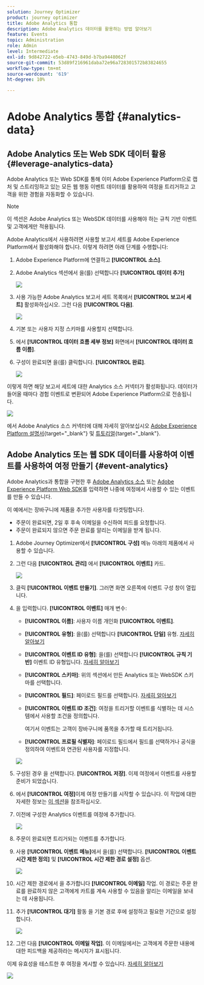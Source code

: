 ```yaml
---
solution: Journey Optimizer
product: journey optimizer
title: Adobe Analytics 통합
description: Adobe Analytics 데이터를 활용하는 방법 알아보기
feature: Events
topic: Administration
role: Admin
level: Intermediate
exl-id: 9d842722-e5eb-4743-849d-b7ba9448062f
source-git-commit: 53d89f216961daba72e96a728301572b83824655
workflow-type: tm+mt
source-wordcount: '619'
ht-degree: 10%

---
```


# Adobe Analytics 통합 {#analytics-data}

## Adobe Analytics 또는 Web SDK 데이터 활용 {#leverage-analytics-data}

Adobe Analytics 또는 Web SDK를 통해 이미 Adobe Experience Platform으로 캡처 및 스트리밍하고 있는 모든 웹 행동 이벤트 데이터를 활용하여 여정을 트리거하고 고객을 위한 경험을 자동화할 수 있습니다.

>[!NOTE]
>
>이 섹션은 Adobe Analytics 또는 WebSDK 데이터를 사용해야 하는 규칙 기반 이벤트 및 고객에게만 적용됩니다.

Adobe Analytics에서 사용하려면 사용할 보고서 세트를 Adobe Experience Platform에서 활성화해야 합니다. 이렇게 하려면 아래 단계를 수행합니다:

1. Adobe Experience Platform에 연결하고 **[!UICONTROL 소스]**.

1. Adobe Analytics 섹션에서 을(를) 선택합니다 **[!UICONTROL 데이터 추가]**

   ![](assets/ajo-aa_1.png)

1. 사용 가능한 Adobe Analytics 보고서 세트 목록에서 **[!UICONTROL 보고서 세트]** 활성화하십시오. 그런 다음 **[!UICONTROL 다음]**.

   ![](assets/ajo-aa_2.png)

1. 기본 또는 사용자 지정 스키마를 사용할지 선택합니다.

1. 에서 **[!UICONTROL 데이터 흐름 세부 정보]** 화면에서 **[!UICONTROL 데이터 흐름 이름]**.

1. 구성이 완료되면 을(를) 클릭합니다. **[!UICONTROL 완료]**.

   ![](assets/ajo-aa_3.png)

이렇게 하면 해당 보고서 세트에 대한 Analytics 소스 커넥터가 활성화됩니다. 데이터가 들어올 때마다 경험 이벤트로 변환되어 Adobe Experience Platform으로 전송됩니다.

![](assets/ajo-aa_4.png)

에서 Adobe Analytics 소스 커넥터에 대해 자세히 알아보십시오  [Adobe Experience Platform 설명서](https://experienceleague.adobe.com/docs/experience-platform/sources/connectors/adobe-applications/analytics.html?lang=ko-KR){target=&quot;_blank&quot;} 및 [튜토리얼](https://experienceleague.adobe.com/docs/experience-platform/sources/ui-tutorials/create/adobe-applications/analytics.html?lang=ko-KR){target=&quot;_blank&quot;}.

## Adobe Analytics 또는 웹 SDK 데이터를 사용하여 이벤트를 사용하여 여정 만들기 {#event-analytics}

Adobe Analytics과 통합을 구현한 후 [Adobe Analytics 소스](#leverage-analytics-data) 또는 [Adobe Experience Platform Web SDK](https://experienceleague.adobe.com/docs/experience-platform/edge/home.html)를 입력하면 나중에 여정에서 사용할 수 있는 이벤트를 만들 수 있습니다.

이 예에서는 장바구니에 제품을 추가한 사용자를 타겟팅합니다.

* 주문이 완료되면, 2일 후 후속 이메일을 수신하여 피드를 요청합니다.
* 주문이 완료되지 않으면 주문 완료를 알리는 이메일을 받게 됩니다.

1. Adobe Journey Optimizer에서 **[!UICONTROL 구성]** 메뉴 아래의 제품에서 사용할 수 있습니다.

1. 그런 다음 **[!UICONTROL 관리]** 에서 **[!UICONTROL 이벤트]** 카드.

   ![](assets/ajo-aa_5.png)

1. 클릭 **[!UICONTROL 이벤트 만들기]**. 그러면 화면 오른쪽에 이벤트 구성 창이 열립니다.

1. 을 입력합니다. **[!UICONTROL 이벤트]** 매개 변수:

   * **[!UICONTROL 이름]**: 사용자 이름 개인화 **[!UICONTROL 이벤트]**.
   * **[!UICONTROL 유형]**: 을(를) 선택합니다 **[!UICONTROL 단일]** 유형. [자세히 알아보기](../event/about-events.md)
   * **[!UICONTROL 이벤트 ID 유형]**: 을(를) 선택합니다 **[!UICONTROL 규칙 기반]** 이벤트 ID 유형입니다. [자세히 알아보기](../event/about-events.md#event-id-type)
   * **[!UICONTROL 스키마]**: 위의 섹션에서 만든 Analytics 또는 WebSDK 스키마를 선택합니다.
   * **[!UICONTROL 필드]**: 페이로드 필드를 선택합니다. [자세히 알아보기](../event/about-creating.md#define-the-payload-fields)
   * **[!UICONTROL 이벤트 ID 조건]**: 여정을 트리거할 이벤트를 식별하는 데 시스템에서 사용할 조건을 정의합니다.

      여기서 이벤트는 고객이 장바구니에 품목을 추가할 때 트리거됩니다.
   * **[!UICONTROL 프로필 식별자]**: 페이로드 필드에서 필드를 선택하거나 공식을 정의하여 이벤트와 연관된 사용자를 지정합니다.

   ![](assets/ajo-aa_6.png)

1. 구성된 경우 을 선택합니다. **[!UICONTROL 저장]**. 이제 여정에서 이벤트를 사용할 준비가 되었습니다.

1. 에서 **[!UICONTROL 여정]**&#x200B;이제 여정 만들기를 시작할 수 있습니다. 이 작업에 대한 자세한 정보는 [이 섹션](../building-journeys/journey-gs.md)을 참조하십시오.

1. 이전에 구성한 Analytics 이벤트를 여정에 추가합니다.

   ![](assets/ajo-aa_8.png)

1. 주문이 완료되면 트리거되는 이벤트를 추가합니다.

1. 사용 **[!UICONTROL 이벤트 메뉴]**&#x200B;에서 을(를) 선택합니다. **[!UICONTROL 이벤트 시간 제한 정의]** 및 **[!UICONTROL 시간 제한 경로 설정]** 옵션.

   ![](assets/ajo-aa_9.png)

1. 시간 제한 경로에서 을 추가합니다 **[!UICONTROL 이메일]** 작업. 이 경로는 주문 완료를 완료하지 않은 고객에게 카트를 계속 사용할 수 있음을 알리는 이메일을 보내는 데 사용됩니다.

1. 추가 **[!UICONTROL 대기]** 활동 을 기본 경로 후에 설정하고 필요한 기간으로 설정합니다.

   ![](assets/ajo-aa_10.png)

1. 그런 다음 **[!UICONTROL 이메일 작업]**. 이 이메일에서는 고객에게 주문한 내용에 대한 피드백을 제공하라는 메시지가 표시됩니다.

이제 유효성을 테스트한 후 여정을 게시할 수 있습니다. [자세히 알아보기](../building-journeys/publishing-the-journey.md)

![](assets/ajo-aa_7.png)
